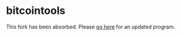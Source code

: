 # bitcointools

This fork has been absorbed.  Please [go here](github.com/schloerke/Bitcoin-Transaction-Network-Extraction) for an updated program.

